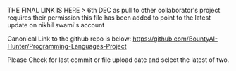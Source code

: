 THE FINAL LINK IS HERE > 6th DEC
as pull to other collaborator's project requires their permission
this file has been added to point to the latest update on nikhil swami's account 

Canonical Link to the github repo is below:
https://github.com/BountyAI-Hunter/Programming-Languages-Project

Please Check for last commit or file upload date
and select the latest of two.
